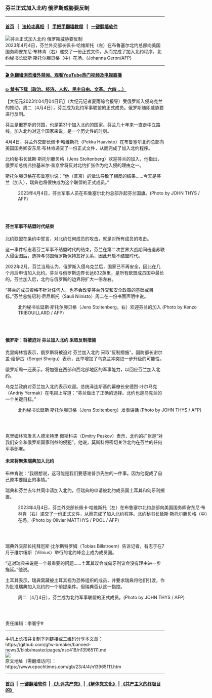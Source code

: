 ### 芬兰正式加入北约 俄罗斯威胁要反制
------------------------

#### [首页](https://github.com/gfw-breaker/banned-news3/blob/master/README.md) &nbsp;&nbsp;|&nbsp;&nbsp; [法轮功真相](https://github.com/begood0513/basic/blob/master/README.md)  &nbsp;&nbsp;|&nbsp;&nbsp; [手把手翻墙教程](https://github.com/gfw-breaker/guides/wiki)  &nbsp;&nbsp;|&nbsp;&nbsp; [一键翻墙软件](https://github.com/gfw-breaker/nogfw/blob/master/README.md)  



<div><img alt="芬兰正式加入北约 俄罗斯威胁要反制" class="attachment-djy_600_400 size-djy_600_400 wp-post-image" src="https://i.epochtimes.com/assets/uploads/2023/04/id13965116-000_33CM2WR-600x400.jpg"/>
<div class="caption">
 2023年4月4日，芬兰外交部长佩卡‧哈维斯托（左）在布鲁塞尔北约总部向美国国务卿安东尼‧布林肯（右）递交了一份正式文件，从而完成了加入北约程序。北约秘书长延斯‧斯托尔滕贝格（中）在场。(Johanna Geron/AFP)
</div></div><hr/>

#### [ 🎬  免翻墙浏览墙外禁闻、观看YouTube热门视频及电视直播](https://github.com/gfw-breaker/HelloWorld)

#### [ 💥  禁书下载（政治、经济、人权、民主自由、文革、六四 ...）](https://github.com/gfw-breaker/books/blob/master/README.md)

<div><p>
 【大纪元2023年04月04日讯】（大纪元记者夏雨综合报导）受俄罗斯入侵乌克兰的推动，周二（4月4日），芬兰成为北约军事联盟的正式成员。俄罗斯随即威胁要进行反制。
</p>
<p>
 芬兰是俄罗斯的邻国，也是第31个加入北约的国家。芬兰几十年来一直走中立路线，加入北约对这个国家来说，是一个历史性的时刻。
</p>
<p>
 4月4日，芬兰外交部长佩卡‧哈维斯托（Pekka Haavisto）在布鲁塞尔北约总部向美国国务卿安东尼‧布林肯递交了一份正式文件，从而完成了加入北约程序。
</p>
<p>
 北约秘书长延斯‧斯托尔滕贝格（Jens Stoltenberg）欢迎芬兰的加入，他指出，俄罗斯总统弗拉基米尔‧普京曾将反对北约扩张作为他入侵的理由之一。
</p>
<p>
 斯托尔滕贝格在布鲁塞尔说：“他（普京）的做法导致了相反的结果……今天是芬兰（加入），瑞典也将很快成为这个联盟的正式成员。”
</p>
<figure aria-describedby="caption-attachment-13965145" class="wp-caption alignnone" id="attachment_13965145" style="width: 600px">
 <ok href="https://i.epochtimes.com/assets/uploads/2023/04/id13965145-000_33CM3RL.jpg" target="_blank">
  <img alt="" class="size-large wp-image-13965145" src="https://i.epochtimes.com/assets/uploads/2023/04/id13965145-000_33CM3RL-600x405.jpg"/>
 </ok>
 <br/><figcaption class="wp-caption-text" id="caption-attachment-13965145">
  2023年4月4日，芬兰军事人员在布鲁塞尔北约总部升起芬兰国旗。(Photo by JOHN THYS / AFP)
 </figcaption><br/>
</figure><br/>
<h4>
 芬兰军事不结盟时代结束
</h4>
<p>
 北约联盟在条约中誓言，对北约任何成员的攻击，就是对所有成员的攻击。
</p>
<p>
 这一事件标志着芬兰军事不结盟时代的结束，芬兰在第二次世界大战期间击退苏联入侵企图后，选择与邻国俄罗斯保持友好关系，因此开启不结盟时代。
</p>
<p>
 2022年2月，芬兰当局认为，俄罗斯入侵乌克兰后，国家已不再安全，因此在几个月后申请加入北约。芬兰与俄罗斯边界长达832英里，是所有欧盟成员国中最长的。芬兰加入后，北约与俄罗斯的边界将扩大一倍左右。
</p>
<p>
 “芬兰的成员资格不针对任何人，也不会改变芬兰外交和安全政策的基础或目标。”芬兰总统绍利‧尼尼斯托（Sauli Niinisto）周二在一份书面声明中说。
</p>
<figure aria-describedby="caption-attachment-13965141" class="wp-caption alignnone" id="attachment_13965141" style="width: 600px">
 <ok href="https://i.epochtimes.com/assets/uploads/2023/04/id13965141-000_33CM2WU.jpg" target="_blank">
  <img alt="" class="size-large wp-image-13965141" src="https://i.epochtimes.com/assets/uploads/2023/04/id13965141-000_33CM2WU-600x397.jpg"/>
 </ok>
 <br/><figcaption class="wp-caption-text" id="caption-attachment-13965141">
  北约秘书长延斯‧斯托尔滕贝格（Jens Stoltenberg，右）欢迎芬兰的加入 (Photo by Kenzo TRIBOUILLARD / AFP)
 </figcaption><br/>
</figure><br/>
<h4>
 俄罗斯：将被迫对
 <ok href="https://www.epochtimes.com/gb/tag/%E8%8A%AC%E5%85%B0%E5%8A%A0%E5%85%A5%E5%8C%97%E7%BA%A6.html">
  芬兰加入北约
 </ok>
 采取反制措施
</h4>
<p>
 克里姆林宫表示，俄罗斯将被迫对
 <ok href="https://www.epochtimes.com/gb/tag/%E8%8A%AC%E5%85%B0%E5%8A%A0%E5%85%A5%E5%8C%97%E7%BA%A6.html">
  芬兰加入北约
 </ok>
 采取“反制措施”。国防部长谢尔盖‧绍伊古（Sergei Shoigu）表示，此举增加了乌克兰冲突进一步升级的可能性。
</p>
<p>
 俄罗斯周一还表示，将加强在西部和西北部地区的军事能力，以回应芬兰加入北约。
</p>
<p>
 乌克兰政府对芬兰加入北约表示欢迎。总统泽连斯基的幕僚长安德烈‧叶尔马克（Andriy Yermak）在电报上写道：“芬兰做出了正确的选择。北约也是乌克兰的一个关键目标。”
</p>
<figure aria-describedby="caption-attachment-13965143" class="wp-caption alignnone" id="attachment_13965143" style="width: 600px">
 <ok href="https://i.epochtimes.com/assets/uploads/2023/04/id13965143-000_33CM3PP.jpg" target="_blank">
  <img alt="" class="size-large wp-image-13965143" src="https://i.epochtimes.com/assets/uploads/2023/04/id13965143-000_33CM3PP-600x391.jpg"/>
 </ok>
 <br/><figcaption class="wp-caption-text" id="caption-attachment-13965143">
  北约秘书长延斯‧斯托尔滕贝格（Jens Stoltenberg）发表讲话 (Photo by JOHN THYS / AFP)
 </figcaption><br/>
</figure><br/>
<p>
 克里姆林宫发言人德米特里‧佩斯科夫（Dmitry Peskov）表示，北约的扩张是“对我们安全和俄罗斯国家利益的侵犯”。他说，莫斯科将密切关注北约在芬兰的任何军事部署。
</p>
<h4>
 未来将聚焦瑞典加入北约
</h4>
<p>
 布林肯说：“我很想说，这可能是我们要感谢普京先生的一件事。因为他促成了自己原本要阻止的事情。”
</p>
<p>
 瑞典和芬兰去年共同申请加入北约，但瑞典的申请被北约成员国土耳其和匈牙利搁置。
</p>
<figure aria-describedby="caption-attachment-13965142" class="wp-caption alignnone" id="attachment_13965142" style="width: 600px">
 <ok href="https://i.epochtimes.com/assets/uploads/2023/04/id13965142-000_33CM3AC.jpg" target="_blank">
  <img alt="" class="size-large wp-image-13965142" src="https://i.epochtimes.com/assets/uploads/2023/04/id13965142-000_33CM3AC-600x428.jpg"/>
 </ok>
 <br/><figcaption class="wp-caption-text" id="caption-attachment-13965142">
  2023年4月4日，芬兰外交部长佩卡‧哈维斯托（左）在布鲁塞尔北约总部向美国国务卿安东尼‧布林肯（右）递交了一份正式文件，从而完成了加入北约程序。北约秘书长延斯‧斯托尔滕贝格（中）在场。(Photo by Olivier MATTHYS / POOL / AFP)
 </figcaption><br/>
</figure><br/>
<p>
 瑞典外交部长托拜厄斯‧比尔斯特罗姆（Tobias Billstroem）告诉记者，有志于在7月于维尔纽斯（Vilnius）举行的北约峰会上成为成员国。
</p>
<p>
 “这对瑞典来说是一个最重要的问题……土耳其议会或匈牙利议会没有理由进一步拖延。”他说。
</p>
<p>
 土耳其表示，瑞典窝藏被土耳其视为恐怖组织的成员，并要求瑞典将他们引渡，作为批准瑞典加入北约的一个前提条件。但瑞典否认这一指控。
</p>
<figure aria-describedby="caption-attachment-13965151" class="wp-caption alignnone" id="attachment_13965151" style="width: 600px">
 <ok href="https://i.epochtimes.com/assets/uploads/2023/04/id13965151-000_33CM3RC.jpg" target="_blank">
  <img alt="" class="size-large wp-image-13965151" src="https://i.epochtimes.com/assets/uploads/2023/04/id13965151-000_33CM3RC-600x400.jpg"/>
 </ok>
 <br/><figcaption class="wp-caption-text" id="caption-attachment-13965151">
  周二（4月4日），芬兰成为北约军事联盟的正式成员。(Photo by JOHN THYS / AFP)
 </figcaption><br/>
</figure><br/>
<p>
 责任编辑：李寰宇#
</p>
</div>
<hr/>
手机上长按并复制下列链接或二维码分享本文章：<br/>
https://github.com/gfw-breaker/banned-news3/blob/master/pages/nsc418/n13965111.md <br/>
<a href='https://github.com/gfw-breaker/banned-news3/blob/master/pages/nsc418/n13965111.md'><img src='https://github.com/gfw-breaker/banned-news3/blob/master/pages/nsc418/n13965111.md.png'/></a> <br/>
原文地址（需翻墙访问）：https://www.epochtimes.com/gb/23/4/4/n13965111.htm


------------------------
#### [首页](https://github.com/gfw-breaker/banned-news3/blob/master/README.md) &nbsp;|&nbsp; [一键翻墙软件](https://github.com/gfw-breaker/nogfw/blob/master/README.md) &nbsp;| [《九评共产党》](https://github.com/gfw-breaker/9ping.md/blob/master/README.md#九评之一评共产党是什么) | [《解体党文化》](https://github.com/gfw-breaker/jtdwh.md/blob/master/README.md) | [《共产主义的终极目的》](https://github.com/gfw-breaker/gczydzjmd.md/blob/master/README.md)


<img src='http://gfw-breaker.win/banned-news3/pages/nsc418/n13965111.md' width='0px' height='0px'/>